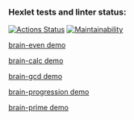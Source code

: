 ### Hexlet tests and linter status:

[![Actions Status](https://github.com/nst12/frontend-project-44/actions/workflows/hexlet-check.yml/badge.svg)](https://github.com/nst12/frontend-project-44/actions)
[![Maintainability](https://api.codeclimate.com/v1/badges/9a27f32afa00f93f5b43/maintainability)](https://codeclimate.com/github/nst12/frontend-project-44/maintainability)

[brain-even demo](https://asciinema.org/a/g9haU0JSVZGw4v9W359EzJt1C)

[brain-calc demo](https://asciinema.org/a/oFrp04c6vtmJ6YSdorugkNlWc)

[brain-gcd demo](https://asciinema.org/a/L8I5QeIg80imCPMTHnS4mwXvw)

[brain-progression demo](https://asciinema.org/a/nZjO48JfozKpDrj4NtigCq9Y9)

[brain-prime demo](https://asciinema.org/a/PLEa3paEgTp2oIBNjfmEwVx2o)
